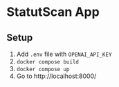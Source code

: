 # StatutScan App

## Setup

1. Add `.env` file with `OPENAI_API_KEY`
2. `docker compose build`
3. `docker compose up`
4. Go to http://localhost:8000/
